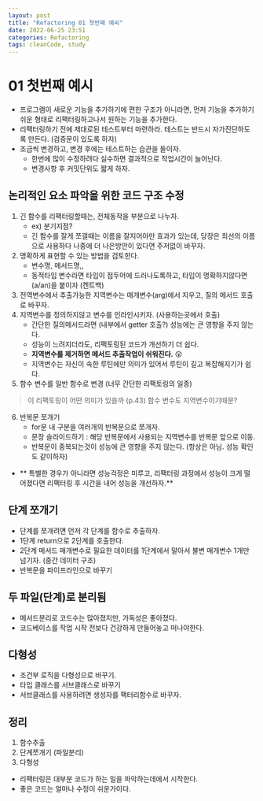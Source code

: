 ```yaml
---
layout: post
title: "Refactoring 01 첫번째 예씨"
date: 2022-06-25 23:51
categories: Refactoring
tags: cleanCode, study
---
```

# 01 첫번째 예시
- 프로그램이 새로운 기능을 추가하기에 편한 구조가 아니라면, 먼저 기능을 추가하기 쉬운 형태로 리팩터링하고나서 원하는 기능을 추가한다.
- 리팩터링하기 전에 제대로된 테스트부터 마련하라. 테스트는 반드시 자가진단하도록 만든다. (검증문이 있도록 하자)
- 조금씩 변경하고, 변경 후에는 테스트하는 습관을 들이자.
   - 한번에 많이 수정하려다 실수하면 결과적으로 작업시간이 늘어난다.
   - 변경사항 후 커밋단위도 짧게 하자.

## 논리적인 요소 파악을 위한 코드 구조 수정
1. 긴 함수를 리팩터링할때는, 전체동작을 부분으로 나누자.
   - ex) 분기지점?
   - 긴 함수를 잘게 쪼갤때는 이름을 잘지어야만 효과가 있는데, 당장은 최선의 이름으로 사용하다 나중에 더 나은방안이 있다면 주저없이 바꾸자.
2. 명확하게 표현할 수 있는 방법을 검토한다.
   - 변수명, 메서드명,,  
   - 동적타입 변수라면 타입이 접두어에 드러나도록하고, 타입이 명확하지않다면 (a/an)을 붙이자 (켄트백)
3. 전역변수에서 추출가능한 지역변수는 매개변수(arg)에서 지우고, 질의 메서드 호출로 바꾸자.
4. 지역변수를 정의하지않고 변수를 인라인시키자. (사용하는곳에서 호출)
   - 간단한 질의메서드라면 (내부에서 getter 호출?) 성능에는 큰 영향을 주지 않는다.
   - 성능이 느려지더라도, 리팩토링된 코드가 개선하기 더 쉽다.
   - **지역변수를 제거하면 메서드 추출작업이 쉬워진다.** 😲
   - 지역변수는 자신이 속한 루틴에만 의미가 있어서 루틴이 길고 복잡해지기가 쉽다.
5. 함수 변수를 일반 함수로 변경 (너무 간단한 리팩토링의 일종)
> 이 리팩토링이 어떤 의미가 있을까  (p.43) 함수 변수도 지역변수이기때문?
6. 반복문 쪼개기
   - for문 내 구분을 여러개의 반복문으로 쪼개자.
   - 문장 슬라이드하기 : 해당 반복문에서 사용되는 지역변수를 반복문 앞으로 이동.
   - 반복문이 중복되는것이 성능에 큰 영향을 주지 않는다. (항상은 아님. 성능 확인도 같이하자)
- ** 특별한 경우가 아니라면 성능걱정은 미루고, 리팩터링 과정에서 성능이 크게 떨어졌다면 리팩터링 후 시간을 내어 성능을 개선하자.**
## 단계 쪼개기
- 단계를 쪼개려면 먼저 각 단계를 함수로 추출하자.
- 1단계 return으로 2단계를 호출한다.
- 2단계 메서드 매개변수로 필요한 데이터를 1단계에서 말아서 불변 매개변수 1개만 넘기자. (중간 데이터 구조)
- 반복문을 파이프라인으로 바꾸기
## 두 파일(단계)로 분리됨
- 메서드분리로 코드수는 많아졌지만, 가독성은 좋아졌다.
- 코드베이스를 작업 시작 전보다 건강하게 만들어놓고 떠나야한다.
## 다형성
- 조건부 로직을 다형성으로 바꾸기.
- 타입 클래스를 서브클래스로 바꾸기
- 서브클래스를 사용하려면 생성자를 팩터리함수로 바꾸자.
## 정리
1. 함수추출
2. 단계쪼개기 (파일분리)
3. 다형성
- 리팩터링은 대부분 코드가 하는 일을 파악하는데에서 시작한다.
- 좋은 코드는 얼마나 수정이 쉬운가이다.